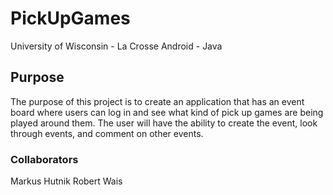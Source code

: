 <h1>PickUpGames</h1>

University of Wisconsin - La Crosse
Android - Java


<h2> Purpose </h2>
The purpose of this project is to create an application that has an event board where users can log in and see what kind of pick up games are being played around them. The user will have the ability to create the event, look through events, and comment on other events.

<h3> Collaborators </h3>
Markus Hutnik
Robert Wais

